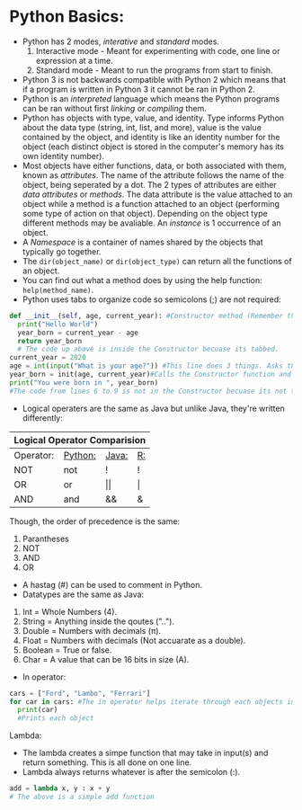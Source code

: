 # Python Basics:
* Python has 2 modes, *interative* and *standard* modes.
  1. Interactive mode - Meant for experimenting with code, one line or expression at a time. 
  2. Standard mode - Meant to run the programs from start to finish. 
* Python 3 is not backwards compatible with Python 2 which means that if a program is written in Python 3 it cannot be ran in Python 2.
* Python is an *interpreted* language which means the Python programs can be ran without first *linking* or *compiling* them.
* Python has objects with type, value, and identity. Type informs Python about the data type (string, int, list, and more), value is the value contained by the object, and identity is like an identity number for the object (each distinct object is stored in the computer's memory has its own identity number).
* Most objects have either functions, data, or both associated with them, known as *attributes*. The name of the attribute follows the name of the object, being seperated by a dot. The 2 types of attributes are either *data attributes* or *methods*. The data attribute is the value attached to an object while a method is a function attached to an object (performing some type of action on that object). Depending on the object type different methods may be avaliable. An *instance* is 1 occurrence of an object.
* A *Namespace* is a container of names shared by the objects that typically go together. 
* The ```dir(object_name)``` or ```dir(object_type)``` can return all the functions of an object.
* You can find out what a method does by using the help function: ```help(method_name)```.
* Python uses tabs to organize code so semicolons (;) are not required:
```python
def __init__(self, age, current_year): #Constructor method (Remember the self attribute).
  print("Hello World")
  year_born = current_year - age
  return year_born
  # The code up above is inside the Constructor becuase its tabbed.
current_year = 2020
age = int(input("What is your age?")) #This line does 3 things. Asks the user for his/her age, takes in the answer, and casts that answer from string to an int. 
year_born = init(age, current_year)#Calls the Constructor function and inputs in the required variables.
print("You were born in ", year_born)
#The code from lines 6 to 9 is not in the Constructor becuase its not tabbed.
```
* Logical operaters are the same as Java but unlike Java, they're written differently:
<table>
<colgroup span = "4"></colgroup>
<thead>
  <tr>
     <th colspan = "4" scope = "colgroup">Logical Operator Comparision</th>
  </tr>
</thead>
<tbody>
  <tr>
    <td>Operator:</td>
    <td><a href = "https://github.com/BOLTZZ/Python">Python:</a></td>
    <td><a href = "https://github.com/BOLTZZ/Java">Java:</a></td>
    <td><a href = "https://github.com/BOLTZZ/R">R:</a></td>
  </tr>
  <tr>
    <td>NOT</td>
    <td>not</td>
    <td>!</td>
    <td>!</td>
  </tr>
  <tr>
    <td>OR</td>
    <td>or</td>
    <td>||</td>
    <td>|</td>
  </tr>
  <tr>
    <td>AND</td>
    <td>and</td>
    <td>&&</td>
    <td>&</td>
  </tr>
</tbody>
</table>
Though, the order of precedence is the same:

1. Parantheses
2. NOT
3. AND
4. OR
* A hastag (#) can be used to comment in Python.
* Datatypes are the same as Java:

1. Int = Whole Numbers (4).
2. String = Anything inside the qoutes ("..").
3. Double = Numbers with decimals (π).
4. Float = Numbers with decimals (Not accuarate as a double).
5. Boolean = True or false.
6. Char = A value that can be 16 bits in size (A).
* In operator:
```python
cars = ["Ford", "Lambo", "Ferrari"]
for car in cars: #The in operator helps iterate through each objects in the list, cars.
  print(car)
  #Prints each object
```
Lambda:
* The lambda creates a simpe function that may take in input(s) and return something. This is all done on one line. 
* Lambda always returns whatever is after the semicolon (:).
```python
add = lambda x, y : x + y
# The above is a simple add function
```
